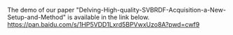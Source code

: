 The demo of our paper "Delving-High-quality-SVBRDF-Acquisition-a-New-Setup-and-Method" is available in the link below.
https://pan.baidu.com/s/1HP5VDD1Lxrd5BPVwxUzo8A?pwd=cwf9